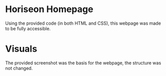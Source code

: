 # Horiseon Homepage

Using the provided code (in both HTML and CSS), this webpage was made to be fully accessible.

# Visuals

The provided screenshot was the basis for the webpage, the structure was not changed.


